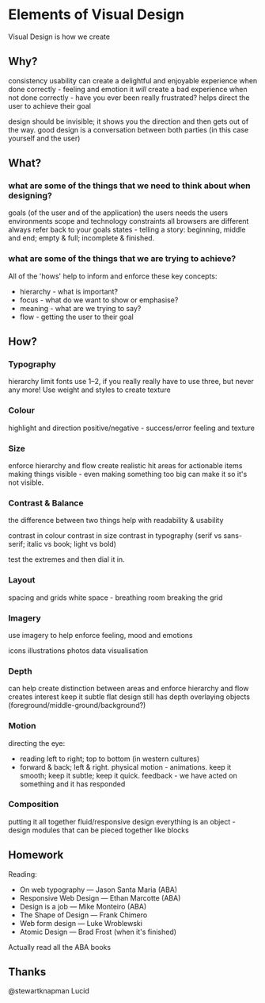 # Elements of Visual Design

Visual Design is how we create 

## Why?

consistency
usability
can create a delightful and enjoyable experience when done correctly - feeling and emotion
it _will_ create a bad experience when not done correctly - have you ever been really frustrated?
helps direct the user to achieve their goal

design should be invisible; it shows you the direction and then gets out of the way.
good design is a conversation between both parties (in this case yourself and the user)

## What?

### what are some of the things that we need to think about when designing?
goals (of the user and of the application)
the users needs
the users environments
scope and technology constraints
all browsers are different
always refer back to your goals
states - telling a story: beginning, middle and end; empty & full; incomplete & finished.

### what are some of the things that we are trying to achieve?
All of the 'hows' help to inform and enforce these key concepts:
- hierarchy - what is important?
- focus - what do we want to show or emphasise?
- meaning - what are we trying to say?
- flow - getting the user to their goal

## How?

### Typography
hierarchy
limit fonts use 1–2, if you really really have to use three, but never any more!
Use weight and styles to create texture

### Colour
highlight and direction
positive/negative - success/error
feeling and texture

### Size
enforce hierarchy and flow
create realistic hit areas for actionable items
making things visible - even making something too big can make it so it's not visible.

### Contrast & Balance
the difference between two things
help with readability & usability

contrast in colour
contrast in size
contrast in typography (serif vs sans-serif; italic vs book; light vs bold)

test the extremes and then dial it in.

### Layout
spacing and grids
white space - breathing room
breaking the grid

### Imagery
use imagery to help enforce feeling, mood and emotions

icons
illustrations
photos
data visualisation

### Depth
can help create distinction between areas and enforce hierarchy and flow
creates interest
keep it subtle
flat design still has depth
overlaying objects (foreground/middle-ground/background?)

### Motion
directing the eye:
- reading left to right; top to bottom (in western cultures)
- forward & back; left & right.
physical motion - animations. keep it smooth; keep it subtle; keep it quick.
feedback - we have acted on something and it has responded

### Composition
putting it all together
fluid/responsive design
everything is an object - design modules that can be pieced together like blocks

## Homework
Reading:
- On web typography — Jason Santa Maria (ABA)
- Responsive Web Design — Ethan Marcotte (ABA)
- Design is a job — Mike Monteiro (ABA)
- The Shape of Design — Frank Chimero
- Web form design — Luke Wroblewski
- Atomic Design — Brad Frost (when it's finished)

Actually read all the ABA books

## Thanks
@stewartknapman
Lucid